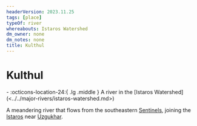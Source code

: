 ```yaml
---
headerVersion: 2023.11.25
tags: [place]
typeOf: river
whereabouts: Istaros Watershed
dm_owner: none
dm_notes: none
title: Kulthul
---
```

# Kulthul
<div class="grid cards ext-narrow-margin ext-one-column" markdown>
-    :octicons-location-24:{ .lg .middle } A river in the [Istaros Watershed](<../../major-rivers/istaros-watershed.md>)  
</div>


A meandering river that flows from the southeastern [Sentinels](<../../sentinel-range.md>), joining the [Istaros](<../../major-rivers/istaros.md>) near [Uzgukhar](<../xurkhaz/uzgukhar.md>).